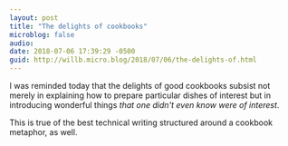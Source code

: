 ```yaml
---
layout: post
title: "The delights of cookbooks"
microblog: false
audio: 
date: 2018-07-06 17:39:29 -0500
guid: http://willb.micro.blog/2018/07/06/the-delights-of.html
---
```

I was reminded today that the delights of good cookbooks subsist not merely in explaining how to prepare particular dishes of interest but in introducing wonderful things <em>that one didn't even know were of interest</em>.  

This is true of the best technical writing structured around a cookbook metaphor, as well.
